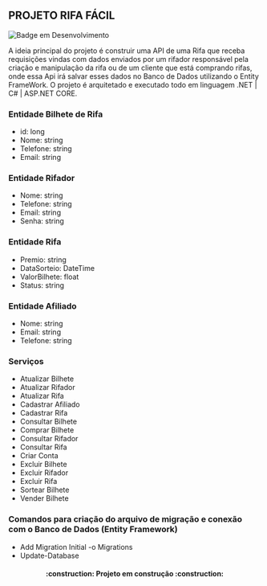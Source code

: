 ## PROJETO RIFA FÁCIL

![Badge em Desenvolvimento](http://img.shields.io/static/v1?label=STATUS&message=EM%20DESENVOLVIMENTO&color=GREEN&style=for-the-badge)   

A ideia principal do projeto é construir uma API de uma Rifa que receba requisições vindas com dados enviados por um rifador responsável pela criação e manipulação da rifa ou de um cliente que está comprando rifas, onde essa Api irá salvar esses dados no Banco de Dados utilizando o Entity FrameWork. O projeto é arquitetado e executado todo em linguagem .NET | C# | ASP.NET CORE.


### Entidade Bilhete de Rifa

 - id: long
 - Nome: string
 - Telefone: string
 - Email: string

### Entidade Rifador
 - Nome: string
 - Telefone: string
 - Email: string
 - Senha: string

### Entidade Rifa
 - Premio: string
 - DataSorteio: DateTime
 - ValorBilhete: float
 - Status: string

### Entidade Afiliado
 - Nome: string
 - Email: string
 - Telefone: string


### Serviços
- Atualizar Bilhete
- Atualizar Rifador
- Atualizar Rifa
- Cadastrar Afiliado
- Cadastrar Rifa
- Consultar Bilhete
- Comprar Bilhete
- Consultar Rifador
- Consultar Rifa
- Criar Conta
- Excluir Bilhete
- Excluir Rifador
- Excluir Rifa
- Sortear Bilhete
- Vender Bilhete

### Comandos para criação do arquivo de migração e conexão com o Banco de Dados (Entity Framework)

 - Add Migration Initial -o Migrations
 - Update-Database



<h4 align="center"> 
    :construction:  Projeto em construção  :construction:
</h4>
